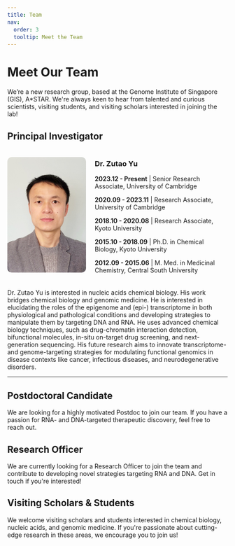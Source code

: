 ```yaml
---
title: Team
nav:
  order: 3
  tooltip: Meet the Team
---
```


<style>
.team-container {
    display: flex;
    align-items: center;
    gap: 20px;
    margin-bottom: 20px;
}
.team-photo {
    width: 180px; /* Adjust size as needed */
    border-radius: 10px;
}
.team-info {
    flex: 1;
}
</style>

# Meet Our Team

We’re a new research group, based at the Genome Institute of Singapore (GIS), A*STAR. We're always keen to hear from talented and curious scientists, visiting students, and visiting scholars interested in joining the lab!

## Principal Investigator


<div class="team-container">
    <img src="/images/zutao.jpg" alt="Zutao's Photo" class="team-photo">
    <div class="team-info">
        <h3>Dr. Zutao Yu</h3>
              <p><strong>2023.12 - Present</strong> |   Senior Research Associate, University of Cambridge</p>
              <p><strong>2020.09 - 2023.11</strong> |   Research Associate, University of Cambridge</p>
              <p><strong>2018.10 - 2020.08</strong> |   Research Associate, Kyoto University</p>
              <p><strong>2015.10 - 2018.09</strong> |   Ph.D. in Chemical Biology, Kyoto University</p>
              <p><strong>2012.09 - 2015.06</strong> |   M. Med. in Medicinal Chemistry, Central South University</p>
    </div>
</div>


Dr. Zutao Yu is interested in nucleic acids chemical biology. His work bridges chemical biology and genomic medicine. He is interested in elucidating the roles of the epigenome and (epi-) transcriptome in both physiological and pathological conditions and developing strategies to manipulate them by targeting DNA and RNA. He uses advanced chemical biology techniques, such as drug-chromatin interaction detection, bifunctional molecules, in-situ on-target drug screening, and next-generation sequencing. His future research aims to innovate transcriptome- and genome-targeting strategies for modulating functional genomics in disease contexts like cancer, infectious diseases, and neurodegenerative disorders.

---

## Postdoctoral Candidate

We are looking for a highly motivated Postdoc to join our team. If you have a passion for RNA- and DNA-targeted therapeutic discovery, feel free to reach out.

## Research Officer

We are currently looking for a Research Officer to join the team and contribute to developing novel strategies targeting RNA and DNA. Get in touch if you're interested!

## Visiting Scholars & Students

We welcome visiting scholars and students interested in chemical biology, nucleic acids, and genomic medicine. If you're passionate about cutting-edge research in these areas, we encourage you to join us!
